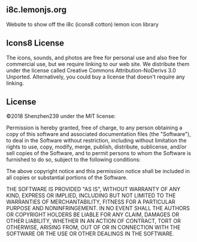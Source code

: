 ## i8c.lemonjs.org

Website to show off the i8c (icons8 cotton) lemon icon library

## Icons8 License
The icons, sounds, and photos are free for personal use and also free for
commercial use, but we require linking to our web site. We distribute them
under the license called Creative Commons Attribution-NoDerivs 3.0 Unported.
Alternatively, you could buy a license that doesn't require any linking.

## License

©2018 Shenzhen239 under the MIT license:

Permission is hereby granted, free of charge, to any person obtaining a copy of
this software and associated documentation files (the "Software"), to deal in
the Software without restriction, including without limitation the rights to
use, copy, modify, merge, publish, distribute, sublicense, and/or sell copies
of the Software, and to permit persons to whom the Software is furnished to do
so, subject to the following conditions:

The above copyright notice and this permission notice shall be included in all
copies or substantial portions of the Software.

THE SOFTWARE IS PROVIDED "AS IS", WITHOUT WARRANTY OF ANY KIND, EXPRESS OR
IMPLIED, INCLUDING BUT NOT LIMITED TO THE WARRANTIES OF MERCHANTABILITY,
FITNESS FOR A PARTICULAR PURPOSE AND NONINFRINGEMENT. IN NO EVENT SHALL THE
AUTHORS OR COPYRIGHT HOLDERS BE LIABLE FOR ANY CLAIM, DAMAGES OR OTHER
LIABILITY, WHETHER IN AN ACTION OF CONTRACT, TORT OR OTHERWISE, ARISING FROM,
OUT OF OR IN CONNECTION WITH THE SOFTWARE OR THE USE OR OTHER DEALINGS IN THE
SOFTWARE.
